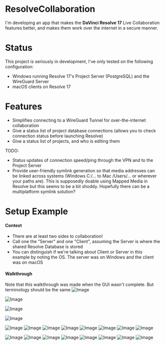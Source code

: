 # ResolveCollaboration
I'm developing an app that makes the **DaVinci Resolve 17** Live Collaboration features better, and makes them work over the internet in a secure manner.

# Status
This project is seriously in development, I've only tested on the following configuration:
- Windows running Resolve 17's Project Server (PostgreSQL) and the WireGuard Server
- macOS clients on Resolve 17

# Features
- Simplifies connecting to a WireGuard Tunnel for over-the-internet collaboration
- Give a status list of project database connections (allows you to check connection status before launching Resolve)
- Give a status list of projects, and who is editing them

TODO:
- Status updates of connection speed/ping through the VPN and to the Project Server
- Provide user-friendly symlink generation so that media addresses can be linked across systems (Windows C:/... to Mac /Users/... or wherever your paths are). This is supposedly doable using Mapped Media in Resolve but this seems to be a bit shoddy. Hopefully there can be a multiplatform symlink solution?

# Setup Example

#### Context
- There are at least two sides to collaboration!
- Call one the "Server" and one "Client", assuming the Server is where the shared Resolve Database is stored
- You can distinguish if we're talking about Client or Server in this example by noting the OS. The server was on Windows and the client was on macOS

#### Walkthrough
Note that this walkthrough was made when the GUI wasn't complete. But terminology should be the same
![Image](https://github.com/jonnyhyman/ResolveCollaboration/blob/main/images/Screen%20Shot%202021-04-03%20at%209.29.00%20AM.png?raw=true)

![Image](https://github.com/jonnyhyman/ResolveCollaboration/blob/main/images/Screen%20Shot%202021-04-03%20at%209.30.07%20AM.png?raw=true)

![Image](https://github.com/jonnyhyman/ResolveCollaboration/blob/main/images/Screen%20Shot%202021-04-03%20at%209.30.31%20AM.png?raw=true)

![Image](https://github.com/jonnyhyman/ResolveCollaboration/blob/main/images/Screen%20Shot%202021-04-03%20at%209.32.40%20AM.png?raw=true)

![Image](https://github.com/jonnyhyman/ResolveCollaboration/blob/main/images/Screen%20Shot%202021-04-03%20at%209.34.32%20AM.png?raw=true)
![Image](https://github.com/jonnyhyman/ResolveCollaboration/blob/main/images/Screen%20Shot%202021-04-03%20at%209.34.53%20AM.png?raw=true)
![Image](https://github.com/jonnyhyman/ResolveCollaboration/blob/main/images/Screen%20Shot%202021-04-03%20at%209.35.18%20AM.png?raw=true)
![Image](https://github.com/jonnyhyman/ResolveCollaboration/blob/main/images/Screen%20Shot%202021-04-03%20at%209.36.48%20AM.png?raw=true)
![Image](https://github.com/jonnyhyman/ResolveCollaboration/blob/main/images/Screen%20Shot%202021-04-03%20at%209.37.14%20AM.png?raw=true)
![Image](https://github.com/jonnyhyman/ResolveCollaboration/blob/main/images/Screen%20Shot%202021-04-03%20at%209.37.32%20AM.png?raw=true)
![Image](https://github.com/jonnyhyman/ResolveCollaboration/blob/main/images/Screen%20Shot%202021-04-03%20at%209.37.54%20AM.png?raw=true)
![Image](https://github.com/jonnyhyman/ResolveCollaboration/blob/main/images/Screen%20Shot%202021-04-03%20at%209.38.18%20AM.png?raw=true)

![Image](https://github.com/jonnyhyman/ResolveCollaboration/blob/main/images/Screen%20Shot%202021-04-03%20at%209.40.51%20AM.png?raw=true)
![Image](https://github.com/jonnyhyman/ResolveCollaboration/blob/main/images/Screen%20Shot%202021-04-03%20at%209.42.51%20AM.png?raw=true)
![Image](https://github.com/jonnyhyman/ResolveCollaboration/blob/main/images/Screen%20Shot%202021-04-03%20at%209.43.25%20AM.png?raw=true)
![Image](https://github.com/jonnyhyman/ResolveCollaboration/blob/main/images/Screen%20Shot%202021-04-03%20at%209.44.27%20AM.png?raw=true)
![Image](https://github.com/jonnyhyman/ResolveCollaboration/blob/main/images/Screen%20Shot%202021-04-03%20at%209.45.51%20AM.png?raw=true)
![Image](https://github.com/jonnyhyman/ResolveCollaboration/blob/main/images/Screen%20Shot%202021-04-03%20at%209.46.27%20AM.png?raw=true)
![Image](https://github.com/jonnyhyman/ResolveCollaboration/blob/main/images/Screen%20Shot%202021-04-03%20at%2010.14.07%20AM.png?raw=true)
![Image](https://github.com/jonnyhyman/ResolveCollaboration/blob/main/images/Screen%20Shot%202021-04-03%20at%2010.14.27%20AM.png?raw=true)
